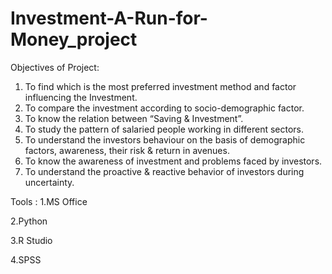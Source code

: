 # Investment-A-Run-for-Money_project
Objectives of Project:
1. To find which is the most preferred investment method and factor influencing the Investment. 
2. To compare the investment according to socio-demographic factor.
3. To know the relation between “Saving & Investment”.
4. To study the pattern of salaried people working in different sectors.
5. To understand the investors behaviour on the basis of demographic factors, awareness, their risk &  return in avenues.
6. To know the awareness of investment and problems faced by investors.
7. To understand the proactive & reactive behavior of investors during uncertainty.

Tools :
1.MS Office

2.Python

3.R Studio

4.SPSS
